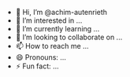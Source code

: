 - 👋 Hi, I’m @achim-autenrieth
- 👀 I’m interested in ...
- 🌱 I’m currently learning ...
- 💞️ I’m looking to collaborate on ...
- 📫 How to reach me ...
- 😄 Pronouns: ...
- ⚡ Fun fact: ...

<!---
achim-autenrieth/achim-autenrieth is a ✨ special ✨ repository because its `README.md` (this file) appears on your GitHub profile.
You can click the Preview link to take a look at your changes.
--->
